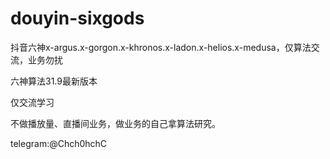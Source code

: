 # douyin-sixgods
抖音六神x-argus.x-gorgon.x-khronos.x-ladon.x-helios.x-medusa，仅算法交流，业务勿扰

六神算法31.9最新版本

仅交流学习

不做播放量、直播间业务，做业务的自己拿算法研究。

telegram:@Chch0hchC
